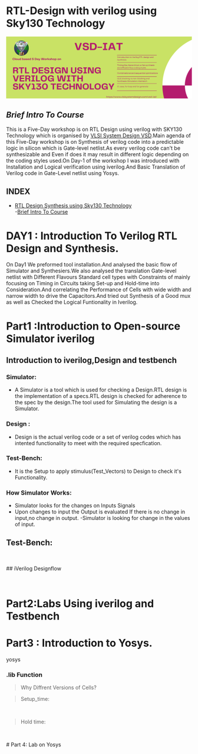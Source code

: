 # RTL-Design with verilog using Sky130 Technology
![alt text](Verilog-flyer.png)
## ***Brief Intro To Course***
This is a Five-Day workshop is  on RTL Design using verilog with SKY130 Technology which is organised by [VLSI System Design VSD](https://www.vlsisystemdesign.com/).Main agenda of this Five-Day workshop is on  Synthesis of verilog code into a predictable logic in silicon which is Gate-level netlist.As every verilog code can't be synthesizable and Even if does  it may result in different logic depending on the coding styles used.On Day-1 of the workshop I was introduced with Installation and Logical verification using iverilog.And Basic Translation of Verilog code in Gate-Level netlist using Yosys.  


## **INDEX**
- [RTL Design Synthesis using Sky130 Technology](https://github.com/Jayanth-sharma/RTL-design-synthesis-using-sky130--vsd#rtl-design-with-verilog-using-sky130-technology)<br/>
      -[Brief Intro To Course](https://github.com/Jayanth-sharma/RTL-design-synthesis-using-sky130--vsd#brief-intro-to-course)
   
   
   
   
   
   

# DAY1 : Introduction To Verilog RTL Design and Synthesis.

On Day1 We preformed tool installation.And analysed the basic flow of Simulator and Synthesiers.We also analysed the translation Gate-level netlist with Different Flavours Standard cell types with Constraints of mainly focusing on Timing in Circuits taking Set-up and Hold-time into Consideration.And correlating the Performance of Cells with  wide width and narrow width to drive the Capacitors.And tried out Synthesis of a Good mux as well as Checked the Logical Funtionality in Iverilog.<br/>

# Part1 :Introduction to Open-source Simulator iverilog

## Introduction to iverilog,Design and testbench
### Simulator:
- A Simulator is a tool which is used for checking a Design.RTL design is the implementation of a specs.RTL design is checked for adherence to the spec by the design.The   tool used for Simulating the design is a Simulator.<br />

### Design :
- Design is the actual verilog code or a set of verilog codes which has intented functionality to meet with the required specfication.

### Test-Bench:
- It is the Setup to apply stimulus(Test_Vectors) to Design to check it's Functionality.

### How Simulator Works:
- Simulator looks for the changes on Inputs Signals
- Upon changes to input the Output is evaluated
     If there is no change in input,no change in output.
-Simulator is looking for change in the values of input.
## Test-Bench:
<p align="center">
    <img src="" />
</p>
## iVerilog Designflow
<p align="center">
    <img src="" />
</p>

# Part2:Labs Using iverilog and Testbench



# Part3 : Introduction to Yosys.
yosys<br/>
### .lib Function
> Why Diffrent Versions of Cells?

>Setup_time:
  <p align="center">
    <img src="" />
</p>

>Hold time:
<p align="center">
    <img src="" />
</p>
# Part 4: Lab on Yosys

